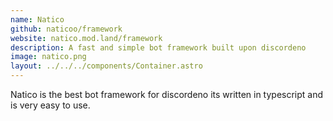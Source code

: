 ```yaml
---
name: Natico
github: naticoo/framework
website: natico.mod.land/framework
description: A fast and simple bot framework built upon discordeno
image: natico.png
layout: ../../../components/Container.astro
---
```


Natico is the best bot framework for discordeno its written in typescript and is very easy to use.
